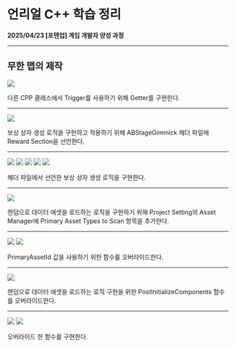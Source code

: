 # 언리얼 C++ 학습 정리

**2025/04/23 [포텐업] 게임 개발자 양성 과정**

---

## 무한 맵의 제작

<img src= "https://github.com/KwonJeHan/Study-cpp/blob/main/img/UECPP/212.ModifyABItemBox.h.png">

다른 CPP 클래스에서 Trigger를 사용하기 위해 Getter를 구현한다.

---

<img src= "https://github.com/KwonJeHan/Study-cpp/blob/main/img/UECPP/213.ModifyABStageGimmick.h.png">

보상 상자 생성 로직을 구현하고 적용하기 위해 ABStageGimmick 헤더 파일에 Reward Section을 선언한다.

---

<img src= "https://github.com/KwonJeHan/Study-cpp/blob/main/img/UECPP/214.ModifyABStageGimmick.cpp1.png">

<img src= "https://github.com/KwonJeHan/Study-cpp/blob/main/img/UECPP/215.ModifyABStageGimmick.cpp2.png">

<img src= "https://github.com/KwonJeHan/Study-cpp/blob/main/img/UECPP/216.ModifyABStageGimmick.cpp3.png">

<img src= "https://github.com/KwonJeHan/Study-cpp/blob/main/img/UECPP/217.ModifyABStageGimmick.cpp4.png">

<img src= "https://github.com/KwonJeHan/Study-cpp/blob/main/img/UECPP/218.ModifyABStageGimmick.cpp5.png">

헤더 파일에서 선언한 보상 상자 생성 로직을 구현한다.

---

<img src= "https://github.com/KwonJeHan/Study-cpp/blob/main/img/UECPP/219.AddAssetManagerPrimaryAssetTypesToScan.png">

랜덤으로 데이터 애셋을 로드하는 로직을 구현하기 위해 Project Setting의 Asset Manager에 Primary Asset Types to Scan 항목을 추가한다.

---

<img src= "https://github.com/KwonJeHan/Study-cpp/blob/main/img/UECPP/220.ModifyABItemData.h.png">

<img src= "https://github.com/KwonJeHan/Study-cpp/blob/main/img/UECPP/221.ModifyABWeaponItemData.h.png">

PrimaryAssetId 값을 사용하기 위한 함수를 오버라이드한다.

---

<img src= "https://github.com/KwonJeHan/Study-cpp/blob/main/img/UECPP/222.ModifyABItemBox.h.png">

랜덤으로 데이터 애셋을 로드하는 로직 구현을 위한 PostInitializeComponents 함수를 오버라이드한다.

---

<img src= "https://github.com/KwonJeHan/Study-cpp/blob/main/img/UECPP/223.ModifyABItemBox.cpp1.png">

<img src= "https://github.com/KwonJeHan/Study-cpp/blob/main/img/UECPP/224.ModifyABItemBox.cpp2.png">

오버라이드 한 함수를 구현한다.
